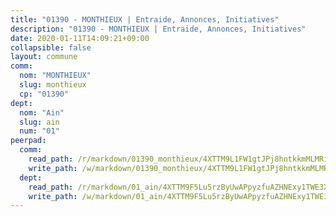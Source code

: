 ```yaml
---
title: "01390 - MONTHIEUX | Entraide, Annonces, Initiatives"
description: "01390 - MONTHIEUX | Entraide, Annonces, Initiatives"
date: 2020-01-11T14:09:21+09:00
collapsible: false
layout: commune
comm:
  nom: "MONTHIEUX"
  slug: monthieux
  cp: "01390"
dept:
  nom: "Ain"
  slug: ain
  num: "01"
peerpad:
  comm:
    read_path: /r/markdown/01390_monthieux/4XTTM9L1FW1gtJPj8hntkkmMLMRiRTxVsYUa1KyH7SQjMzHuY
    write_path: /w/markdown/01390_monthieux/4XTTM9L1FW1gtJPj8hntkkmMLMRiRTxVsYUa1KyH7SQjMzHuY-K3TgTqB5JoCjWdPzZuhfVrEV92ZKXGMM3T7e6X4YmGK92hSY1JrKn1Gsqwg2Ktpce3qNTwGxj6Bp1b3Tr6V2jpTkFc4pfezcwFpSgBd5M7j2LzY1QerDBiBPAsfnQAc3B78Gq17c
  dept:
    read_path: /r/markdown/01_ain/4XTTM9F5Lu5rzByUwAPpyzfuAZHNExy1TWE3X3wiTrPFfiAJr
    write_path: /w/markdown/01_ain/4XTTM9F5Lu5rzByUwAPpyzfuAZHNExy1TWE3X3wiTrPFfiAJr-K3TgUnxzeFoJA4CB58vXNvKXURJneTNZHUsypAQGicGiZu7AS2sPbjspGpj7s3MmMv58YhkLaSUMQMHaiKAfoMv6wF36Urxbqqh8MmnXpnKkbVhnAishABEkMRAiyAt8GGJ1Jer2
---
```


